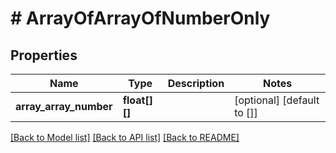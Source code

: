 # # ArrayOfArrayOfNumberOnly

## Properties

Name | Type | Description | Notes
------------ | ------------- | ------------- | -------------
**array_array_number** | **float[][]** |  | [optional] [default to []]

[[Back to Model list]](../../README.md#models) [[Back to API list]](../../README.md#endpoints) [[Back to README]](../../README.md)

